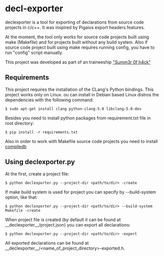# decl-exporter
declexporter is a tool for exporting of declarations from source code projects in c/c++. It was inspired by Pigaios export headers features.

At the moment, the tool only works for source code projects built using make (Makefile) and for projects built without any build system. Also if source code project built using make requires running config, you have to run "config" script manually.

This project was developed as part of an traineeship ["Summ3r 0f h4ck"](https://dsec.ru/about/traineeship/)

## Requirements
This project requires the installation of the CLang's Python bindings. This project works only on Linux. ou can install in Debian based Linux distros the dependencies with the following command:
```
$ sudo apt-get install clang python-clang-5.0 libclang-5.0-dev
```
Besides you need to install python packages from requirement.txt file in root directory:
```
$ pip install -r requirements.txt
```

Also in order to work with Makefile source code projects you need to install [compiledb](https://github.com/nickdiego/compiledb)

## Using declexporter.py
At the first, create a project file:
```
$ python declexporter.py --project-dir <path/to/dir> -create
```
If make build system is used for project you can specify by --build-system option, like that:
```
$ python declexporter.py --project-dir <path/to/dir> --build-system Makefile -create
```

When project file is created (by default it can be found at \_\_declexporter__/project.json) you can export all declarations:
```
$ python declexporter.py --project-dir <path/to/dir> -export
```
All exported declarations can be found at \_\_declexporter__/<name_of_project_directory>-exported.h.
